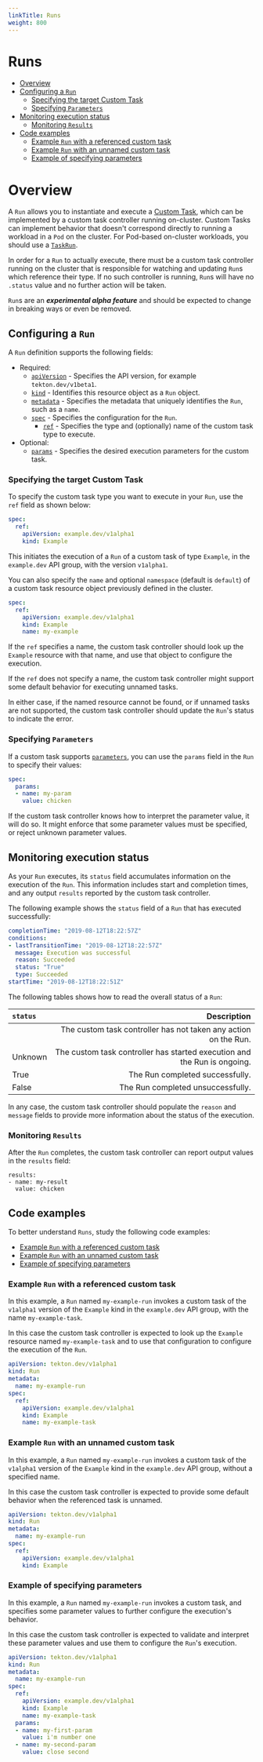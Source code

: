 ```yaml
---
linkTitle: Runs
weight: 800
---
```


# Runs

- [Overview](#overview)
- [Configuring a `Run`](#configuring-a-run)
  - [Specifying the target Custom Task](#specifying-the-target-custom-task)
  - [Specifying `Parameters`](#specifying-parameters)
- [Monitoring execution status](#monitoring-execution-status)
  - [Monitoring `Results`](#monitoring-results)
- [Code examples](#code-examples)
  - [Example `Run` with a referenced custom task](#example-run-with-a-referenced-custom-task)
  - [Example `Run` with an unnamed custom task](#example-run-with-an-unnamed-custom-task)
  - [Example of specifying parameters](#example-of-specifying-parameters)

# Overview

A `Run` allows you to instantiate and execute a [Custom
Task](https://github.com/tektoncd/community/blob/master/teps/0002-custom-tasks.md),
which can be implemented by a custom task controller running on-cluster. Custom
Tasks can implement behavior that doesn't correspond directly to running a
workload in a `Pod` on the cluster. For Pod-based on-cluster workloads, you
should use a [`TaskRun`](/vault/Pipelines-v0.19.0/taskruns/).

In order for a `Run` to actually execute, there must be a custom task
controller running on the cluster that is responsible for watching and updating
`Run`s which reference their type. If no such controller is running, `Run`s
will have no `.status` value and no further action will be taken.

`Run`s are an **_experimental alpha feature_** and should be expected to change
in breaking ways or even be removed.

## Configuring a `Run`

A `Run` definition supports the following fields:

- Required:
  - [`apiVersion`][kubernetes-overview] - Specifies the API version, for example
    `tekton.dev/v1beta1`.
  - [`kind`][kubernetes-overview] - Identifies this resource object as a `Run` object.
  - [`metadata`][kubernetes-overview] - Specifies the metadata that uniquely identifies the
    `Run`, such as a `name`.
  - [`spec`][kubernetes-overview] - Specifies the configuration for the `Run`.
    - [`ref`](#specifying-the-target-custom-task) - Specifies the type and
      (optionally) name of the custom task type to execute.
- Optional:
  - [`params`](#specifying-parameters) - Specifies the desired execution
    parameters for the custom task.

[kubernetes-overview]:
  https://kubernetes.io/docs/concepts/overview/working-with-objects/kubernetes-objects/#required-fields

### Specifying the target Custom Task

To specify the custom task type you want to execute in your `Run`, use the
`ref` field as shown below:

```yaml
spec:
  ref:
    apiVersion: example.dev/v1alpha1
    kind: Example
```

This initiates the execution of a `Run` of a custom task of type `Example`, in
the `example.dev` API group,  with the version `v1alpha1`.

You can also specify the `name` and optional `namespace` (default is `default`)
of a custom task resource object previously defined in the cluster.

```yaml
spec:
  ref:
    apiVersion: example.dev/v1alpha1
    kind: Example
    name: my-example
```

If the `ref` specifies a name, the custom task controller should look up the
`Example` resource with that name, and use that object to configure the
execution.

If the `ref` does not specify a name, the custom task controller might support
some default behavior for executing unnamed tasks.

In either case, if the named resource cannot be found, or if unnamed tasks are
not supported, the custom task controller should update the `Run`'s status to
indicate the error.

### Specifying `Parameters`

If a custom task supports [`parameters`](/vault/Pipelines-v0.19.0/tasks/#parameters), you can use the
`params` field in the `Run` to specify their values:

```yaml
spec:
  params:
  - name: my-param
    value: chicken
```

If the custom task controller knows how to interpret the parameter value, it
will do so. It might enforce that some parameter values must be specified, or
reject unknown parameter values.

## Monitoring execution status

As your `Run` executes, its `status` field accumulates information on the
execution of the `Run`. This information includes start and completion times,
and any output `results` reported by the custom task controller.

The following example shows the `status` field of a `Run` that has executed
successfully:

```yaml
completionTime: "2019-08-12T18:22:57Z"
conditions:
- lastTransitionTime: "2019-08-12T18:22:57Z"
  message: Execution was successful
  reason: Succeeded
  status: "True"
  type: Succeeded
startTime: "2019-08-12T18:22:51Z"
```

The following tables shows how to read the overall status of a `Run`:

`status`|Description
:-------|-----------:
<unset>|The custom task controller has not taken any action on the Run.
Unknown|The custom task controller has started execution and the Run is ongoing.
True|The Run completed successfully.
False|The Run completed unsuccessfully.

In any case, the custom task controller should populate the `reason` and
`message` fields to provide more information about the status of the execution.

### Monitoring `Results`

After the `Run` completes, the custom task controller can report output
values
in the `results` field:

```
results:
- name: my-result
  value: chicken
```

## Code examples

To better understand `Runs`, study the following code examples:

- [Example `Run` with a referenced custom task](#example-run-with-a-referenced-custom-task)
- [Example `Run` with an unnamed custom task](#example-run-with-an-unnamed-custom-task)
- [Example of specifying parameters](#example-of-specifying-parameters)

### Example `Run` with a referenced custom task

In this example, a `Run` named `my-example-run` invokes a custom task of the `v1alpha1`
version of the `Example` kind in the `example.dev` API group, with the name
`my-example-task`.

In this case the custom task controller is expected to look up the `Example`
resource named `my-example-task` and to use that configuration to configure the
execution of the `Run`.

```yaml
apiVersion: tekton.dev/v1alpha1
kind: Run
metadata:
  name: my-example-run
spec:
  ref:
    apiVersion: example.dev/v1alpha1
    kind: Example
    name: my-example-task
```

### Example `Run` with an unnamed custom task

In this example, a `Run` named `my-example-run` invokes a custom task of the `v1alpha1`
version of the `Example` kind in the `example.dev` API group, without a specified name.

In this case the custom task controller is expected to provide some default
behavior when the referenced task is unnamed.

```yaml
apiVersion: tekton.dev/v1alpha1
kind: Run
metadata:
  name: my-example-run
spec:
  ref:
    apiVersion: example.dev/v1alpha1
    kind: Example
```

### Example of specifying parameters

In this example, a `Run` named `my-example-run` invokes a custom task, and
specifies some parameter values to further configure the execution's behavior.

In this case the custom task controller is expected to validate and interpret
these parameter values and use them to configure the `Run`'s execution.

```yaml
apiVersion: tekton.dev/v1alpha1
kind: Run
metadata:
  name: my-example-run
spec:
  ref:
    apiVersion: example.dev/v1alpha1
    kind: Example
    name: my-example-task
  params:
  - name: my-first-param
    value: i'm number one
  - name: my-second-param
    value: close second
```
